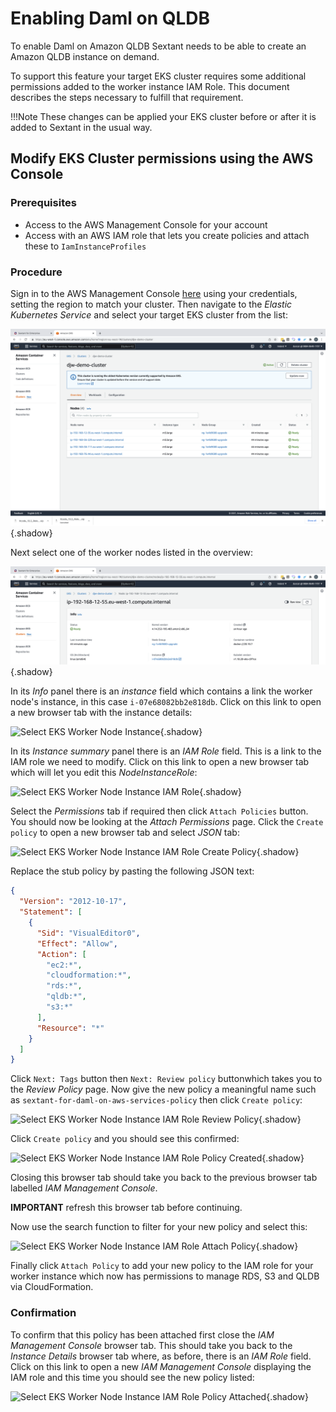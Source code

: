 # Enabling Daml on QLDB

To enable Daml on Amazon QLDB Sextant needs to be able to create an Amazon QLDB
instance on demand.

To support this feature your target EKS cluster requires some additional
permissions added to the worker instance IAM Role. This document describes the
steps necessary to fulfill that requirement.

!!!Note
    These changes can be applied your EKS cluster before or after it is
    added to Sextant in the usual way.

## Modify EKS Cluster permissions using the AWS Console

### Prerequisites

- Access to the AWS Management Console for your account
- Access with an AWS IAM role that lets you create policies and attach these to
  `IamInstanceProfiles`

### Procedure

Sign in to the AWS Management Console [here](https://console.aws.amazon.com)
using your credentials, setting the region to match your cluster. Then navigate
to the _Elastic Kubernetes Service_ and select your target EKS cluster from the
list:

![Select EKS](../images/daml-on-qldb-select-eks-cluster.png){.shadow}

Next select one of the worker nodes listed in the overview:

![Select EKS Worker Node](../images/daml-on-qldb-select-eks-cluster-node.png){.shadow}

In its _Info_ panel there is an _instance_ field which contains a link the
worker node's instance, in this case `i-07e68082bb2e818db`. Click on this link
to open a new browser tab with the instance details:

![Select EKS Worker Node
Instance](../images/daml-on-qldb-select-eks-cluster-node-instance.png){.shadow}

In its _Instance summary_ panel there is an _IAM Role_ field. This is a link
to the IAM role we need to modify. Click on this link to open a new browser tab
which will let you edit this _NodeInstanceRole_:

![Select EKS Worker Node Instance IAM
Role](../images/daml-on-qldb-select-eks-cluster-node-instance-iam-role.png){.shadow}

Select the _Permissions_ tab if required then click `Attach Policies` button.
You should now be looking at the _Attach Permissions_ page. Click the
`Create policy` to open a new browser tab and select _JSON_ tab:

![Select EKS Worker Node Instance IAM Role Create
Policy](../images/daml-on-qldb-select-eks-cluster-node-instance-iam-role-create-policy.png){.shadow}

Replace the stub policy by pasting the following JSON text:

```json
{
  "Version": "2012-10-17",
  "Statement": [
    {
      "Sid": "VisualEditor0",
      "Effect": "Allow",
      "Action": [
        "ec2:*",
        "cloudformation:*",
        "rds:*",
        "qldb:*",
        "s3:*"
      ],
      "Resource": "*"
    }
  ]
}
```

Click `Next: Tags` button then `Next: Review policy` buttonwhich takes you to
the _Review Policy_ page. Now give the new policy a meaningful name such as
`sextant-for-daml-on-aws-services-policy` then click `Create policy`:

![Select EKS Worker Node Instance IAM Role Review
Policy](../images/daml-on-qldb-select-eks-cluster-node-instance-iam-role-review-policy.png){.shadow}

Click `Create policy` and you should see this confirmed:

![Select EKS Worker Node Instance IAM Role Policy
Created](../images/daml-on-qldb-select-eks-cluster-node-instance-iam-role-policy-created.png){.shadow}

Closing this browser tab should take you back to the previous browser tab
labelled _IAM Management Console_.

__IMPORTANT__ refresh this browser tab before continuing.

Now use the search function to filter for your new policy and select this:

![Select EKS Worker Node Instance IAM Role Attach
Policy](../images/daml-on-qldb-select-eks-cluster-node-instance-iam-role-attach-policy.png){.shadow}

Finally click `Attach Policy` to add your new policy to the IAM role for your
worker instance which now has permissions to manage RDS, S3 and QLDB via
CloudFormation.

### Confirmation

To confirm that this policy has been attached first close the
_IAM Management Console_ browser tab. This should take you back to the
_Instance Details_ browser tab where, as before, there is an _IAM Role_ field.
Click on this link to open a new _IAM Management Console_ displaying the IAM
role and this time you should see the new policy listed:

![Select EKS Worker Node Instance IAM Role Policy
Attached](../images/daml-on-qldb-select-eks-cluster-node-instance-iam-role-policy-attached.png){.shadow}
